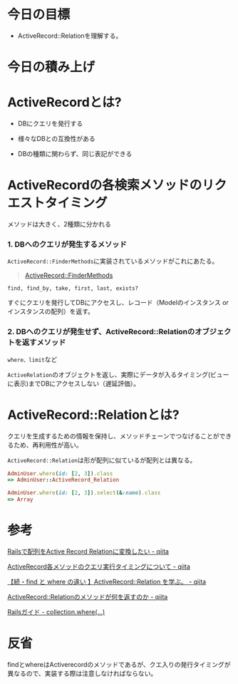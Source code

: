 # 今日の目標

- ActiveRecord::Relationを理解する。

# 今日の積み上げ

# ActiveRecordとは?

- DBにクエリを発行する

- 様々なDBとの互換性がある

- DBの種類に関わらず、同じ表記ができる

# ActiveRecordの各検索メソッドのリクエストタイミング

メソッドは大きく、2種類に分かれる

### 1. DBへのクエリが発生するメソッド
`ActiveRecord::FinderMethods`に実装されているメソッドがこれにあたる。

> [ActiveRecord::FinderMethods](https://api.rubyonrails.org/classes/ActiveRecord/FinderMethods.html)

`find, find_by, take, first, last, exists?`  

すぐにクエリを発行してDBにアクセスし、レコード（Modelのインスタンス or インスタンスの配列）を返す。


### 2. DBへのクエリが発生せず、ActiveRecord::Relationのオブジェクトを返すメソッド
`where、limit`など  

`ActiveRelation`のオブジェクトを返し、実際にデータが入るタイミング(ビューに表示)までDBにアクセスしない（遅延評価）。


# ActiveRecord::Relationとは?
クエリを生成するための情報を保持し、メソッドチェーンでつなげることができるため、再利用性が高い。  

`ActiveRecord::Relation`は形が配列に似ているが配列とは異なる。
```ruby
AdminUser.where(id: [2, 3]).class
=> AdminUser::ActiveRecord_Relation
```

```ruby
AdminUser.where(id: [2, 3]).select(&:name).class
=> Array
```

# 参考

[Railsで配列をActive Record Relationに変換したい - qiita](https://qiita.com/fgem28/items/25e25d400f2ce21f4235)

[ActiveRecord各メソッドのクエリ実行タイミングについて - qiita](https://qiita.com/ykamez/items/0c81a33ec1b90219d541)

[【続・find と where の違い 】ActiveRecord::Relation を学ぶ。 - qiita](https://qiita.com/7coco/items/2e3a9e720d29791f1cfc)

[ActiveRecord::Relationのメソッドが何を返すのか - qiita](https://qiita.com/kichion/items/a1539fcb124b69c765bf)

[Railsガイド - collection.where(...)](https://railsguides.jp/association_basics.html#has-many%E3%81%A7%E8%BF%BD%E5%8A%A0%E3%81%95%E3%82%8C%E3%82%8B%E3%83%A1%E3%82%BD%E3%83%83%E3%83%89-collection-where)

# 反省

findとwhereはActiverecordのメソッドであるが、クエ入りの発行タイミングが異なるので、実装する際は注意しなければならない。
